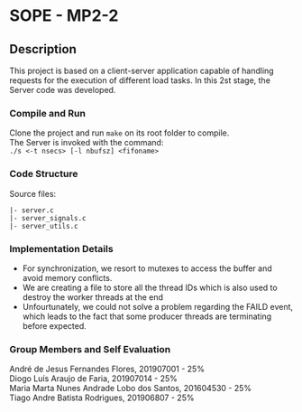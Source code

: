 # SOPE - MP2-2

## Description

This project is based on a client-server application capable of handling requests for the
execution of different load tasks. In this 2st stage, the Server code was developed.

### Compile and Run 

Clone the project and run `make` on its root folder to compile.   
The Server is invoked with the command:  
`./s <-t nsecs> [-l nbufsz] <fifoname>`

### Code Structure

Source files:
```
|- server.c           
|- server_signals.c          
|- server_utils.c                  
```

### Implementation Details

* For synchronization, we resort to mutexes to access the buffer and avoid memory conflicts.
* We are creating a file to store all the thread IDs which is also used to destroy the worker threads at the end 
* Unfourtunately, we could not solve a problem regarding the FAILD event, which leads to the fact that some producer threads are terminating before expected.

### Group Members and Self Evaluation

André de Jesus Fernandes Flores,	201907001 - 25%  
Diogo Luís Araujo de Faria,	201907014 - 25%  
Maria Marta Nunes Andrade Lobo dos Santos,	201604530 - 25%  
Tiago Andre Batista Rodrigues,	201906807 - 25% 
